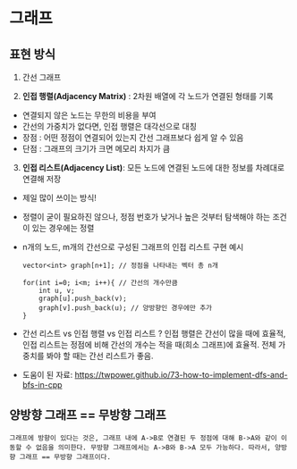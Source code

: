 # 그래프
## 표현 방식
1. 간선 그래프

2. **인접 행렬(Adjacency Matrix)** : 2차원 배열에 각 노드가 연결된 형태를 기록

+ 연결되지 않은 노드는 무한의 비용을 부여
+ 간선의 가중치가 없다면, 인접 행렬은 대각선으로 대칭
+ 장점 : 어떤 정점이 연결되어 있는지 간선 그래프보다 쉽게 알 수 있음
+ 단점 : 그래프의 크기가 크면 메모리 차지가 큼


3. **인접 리스트(Adjacency List)**: 모든 노드에 연결된 노드에 대한 정보를 차례대로 연결해 저장

+ 제일 많이 쓰이는 방식! 
+ 정렬이 굳이 필요하진 않으나, 정점 번호가 낮거나 높은 것부터 탐색해야 하는 조건이 있는 경우에는 정렬
+ n개의 노드, m개의 간선으로 구성된 그래프의 인접 리스트 구현 예시
    

    ```
    vector<int> graph[n+1]; // 정점을 나타내는 벡터 총 n개

    for(int i=0; i<m; i++){ // 간선의 개수만큼
        int u, v;
        graph[u].push_back(v);
        graph[v].push_back(u); // 양방향인 경우에만 추가
    }
    ```

+  간선 리스트 vs 인접 행렬 vs 인접 리스트 ? 인접 행렬은 간선이 많을 때에 효율적, 인접 리스트는 정점에 비해 간선의 개수는 적을 때(희소 그래프)에 효율적. 전체 가중치를 봐야 할 때는 간선 리스트가 좋음.

+ 도움이 된 자료: https://twpower.github.io/73-how-to-implement-dfs-and-bfs-in-cpp

## 양방향 그래프 == 무방향 그래프
    그래프에 방향이 있다는 것은, 그래프 내에 A->B로 연결된 두 정점에 대해 B->A와 같이 이동할 수 없음을 의미한다. 무방향 그래프에서는 A->B와 B->A 모두 가능하다. 따라서, 양방향 그래프 == 무방향 그래프이다.